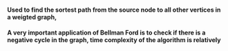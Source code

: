 #### Used to find the sortest path from the source node to all other vertices in a weigted graph,
#### A very important application of Bellman Ford is to check if there is a negative cycle in the graph, time complexity of the algorithm is relatively
